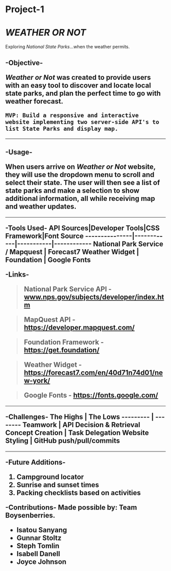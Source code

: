 # Project-1
*WEATHER OR NOT*
==============
Exploring *National State Parks*...when the weather permits.

<h2>-Objective-

***_Weather or Not_*** was created to provide users with an easy tool to discover and locate local state parks, and plan the perfect time to go with weather forecast.

	MVP: Build a responsive and interactive website implementing two server-side API's to list State Parks and display map.

---

<h2> -Usage-

When users arrive on ***_Weather or Not_*** website, they will use the dropdown menu to scroll and select their state. The user will then see a list of state parks and make a selection to show additional information, all while receiving map and weather updates. 

---

-Tools Used-
API Sources|Developer Tools|CSS Framework|Font Source
---------------|------------|-----------|------------
National Park Service / Mapquest |  Forecast7 Weather Widget | Foundation  | Google Fonts


-Links-

>National Park Service API - www.nps.gov/subjects/developer/index.htm  

> MapQuest API - https://developer.mapquest.com/


> Foundation Framework - https://get.foundation/

>Weather Widget - https://forecast7.com/en/40d71n74d01/new-york/ 

> 
 >Google Fonts - https://fonts.google.com/


---

-Challenges-
The Highs | The Lows
--------- | --------
Teamwork  | API Decision & Retrieval
Concept Creation | Task Delegation
Website Styling | GitHub push/pull/commits

---
-Future Additions-
1. Campground locator 
2. Sunrise and sunset times
3. Packing checklists based on activities 


-Contributions- 
Made possible by: Team Boysenberries.

- Isatou Sanyang
- Gunnar Stoltz
- Steph Tomlin
- Isabell Danell 
- Joyce Johnson
